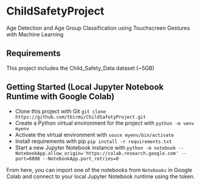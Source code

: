 # ChildSafetyProject
Age Detection and Age Group Classification using Touchscreen Gestures with Machine Learning

## Requirements
This project includes the Child_Safety_Data dataset (~5GB)

## Getting Started (Local Jupyter Notebook Runtime with Google Colab)
* Clone this project with Git `git clone https://github.com/tbirms/ChildSafetyProject.git`
* Create a Python virtual environment for the project with `python -m venv myenv`
* Activate the virtual environment with `souce myenv/bin/activate`
* Install requirements with pip `pip install -r requirements.txt`
* Start a new Jupyter Notebook instance with `python -m notebook --NotebookApp.allow_origin='https://colab.research.google.com' --port=8888 --NotebookApp.port_retries=0`

From here, you can import one of the notebooks from `Notebooks` in Google Colab and connect to your local Jupyter Notebook runtime using the token. 
